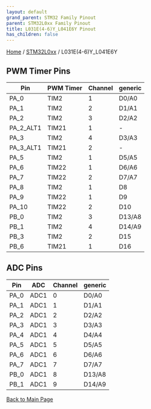 ```yaml
---
layout: default
grand_parent: STM32 Family Pinout
parent: STM32L0xx Family Pinout
title: L031E(4-6)Y_L041E6Y Pinout
has_children: false
---
```


[Home](../../index) / [STM32L0xx](../index) / L031E(4-6)Y_L041E6Y

## PWM Timer Pins

| Pin | PWM Timer | Channel | generic |
| --- | --- | --- | --- |
| PA_0 | TIM2 | 1 | D0/A0 |
| PA_1 | TIM2 | 2 | D1/A1 |
| PA_2 | TIM2 | 3 | D2/A2 |
| PA_2_ALT1 | TIM21 | 1 | - |
| PA_3 | TIM2 | 4 | D3/A3 |
| PA_3_ALT1 | TIM21 | 2 | - |
| PA_5 | TIM2 | 1 | D5/A5 |
| PA_6 | TIM22 | 1 | D6/A6 |
| PA_7 | TIM22 | 2 | D7/A7 |
| PA_8 | TIM2 | 1 | D8 |
| PA_9 | TIM22 | 1 | D9 |
| PA_10 | TIM22 | 2 | D10 |
| PB_0 | TIM2 | 3 | D13/A8 |
| PB_1 | TIM2 | 4 | D14/A9 |
| PB_3 | TIM2 | 2 | D15 |
| PB_6 | TIM21 | 1 | D16 |


## ADC Pins

| Pin | ADC | Channel | generic |
| --- | --- | --- | --- |
| PA_0 | ADC1 | 0 | D0/A0 |
| PA_1 | ADC1 | 1 | D1/A1 |
| PA_2 | ADC1 | 2 | D2/A2 |
| PA_3 | ADC1 | 3 | D3/A3 |
| PA_4 | ADC1 | 4 | D4/A4 |
| PA_5 | ADC1 | 5 | D5/A5 |
| PA_6 | ADC1 | 6 | D6/A6 |
| PA_7 | ADC1 | 7 | D7/A7 |
| PB_0 | ADC1 | 8 | D13/A8 |
| PB_1 | ADC1 | 9 | D14/A9 |


[Back to Main Page](../../index)